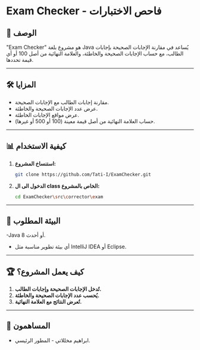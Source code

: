 # Exam Checker - فاحص الاختبارات  

## 🚀 الوصف
"Exam Checker" هو مشروع بلغة Java يُساعد في مقارنة الإجابات الصحيحة بإجابات الطالب، مع حساب الإجابات الصحيحة والخاطئة، والعلامة النهائية من أصل 100 أو أي قيمة تحددها.

---

## 🛠️ المزايا
- مقارنة إجابات الطالب مع الإجابات الصحيحة.
- عرض عدد الإجابات الصحيحة والخاطئة.
- عرض مواقع الإجابات الخاطئة.
- حساب العلامة النهائية من أصل قيمة معينة (100 أو 500 أو غيرها).

---

## 📊 كيفية الاستخدام

1. **استنساخ المشروع:**
   ```bash
   git clone https://github.com/Tati-I/ExamChecker.git
2. **الدخول الى ال class الخاص بالمشروع:**
   ```bash
   cd ExamChecker\src\corrector\exam
   
---

## 🔧 البيئة المطلوب
-Java 8 أو أحدث.
- أي بيئة تطوير مناسبة مثل IntelliJ IDEA أو Eclipse.

---

## 🏆 كيف يعمل المشروع؟
1. **تُدخل الإجابات الصحيحة وإجابات الطالب.**
2. **يُحسب عدد الإجابات الصحيحة والخاطئة.**
3. **تُعرض النتائج مع العلامة النهائية.**

---

## 👥 المساهمون
- ابراهيم مخللاتي - المطور الرئيسي.

